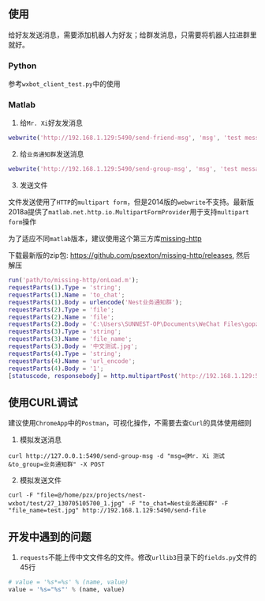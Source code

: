 ## 使用

给好友发送消息，需要添加机器人为好友；给群发消息，只需要将机器人拉进群里就好。

### Python

参考`wxbot_client_test.py`中的使用


### Matlab

1. 给`Mr. Xi`好友发消息

```matlab
webwrite('http://192.168.1.129:5490/send-friend-msg', 'msg', 'test messages from matlab', 'to_user', 'Mr. Xi')
```

2. 给`业务通知群`发送消息

```matlab
webwrite('http://192.168.1.129:5490/send-group-msg', 'msg', 'test messages from matlab', 'to_group', '业务通知群')
```

3. 发送文件

文件发送使用了`HTTP`的`multipart form`，但是2014版的`webwrite`不支持。最新版2018a提供了`matlab.net.http.io.MultipartFormProvider`用于支持`multipart form`操作


为了适应不同`matlab`版本，建议使用这个第三方库[missing-http](https://github.com/psexton/missing-http)


下载最新版的zip包: https://github.com/psexton/missing-http/releases, 然后解压

```matlab
run('path/to/missing-http/onLoad.m');
requestParts(1).Type = 'string';
requestParts(1).Name = 'to_chat';
requestParts(1).Body = urlencode('Nest业务通知群');
requestParts(2).Type = 'file';
requestParts(2).Name = 'file';
requestParts(2).Body = 'C:\Users\SUNNEST-OP\Documents\WeChat Files\gopzxbc\Files\test.jpg';
requestParts(3).Type = 'string';
requestParts(3).Name = 'file_name';
requestParts(3).Body = '中文测试.jpg';
requestParts(4).Type = 'string';
requestParts(4).Name = 'url_encode';
requestParts(4).Body = '1';
[statuscode, responsebody] = http.multipartPost('http://192.168.1.129:5490/send-file', requestParts)
```

## 使用CURL调试

建议使用`ChromeApp`中的`Postman`，可视化操作，不需要去查`Curl`的具体使用细则

1. 模拟发送消息

```shell
curl http://127.0.0.1:5490/send-group-msg -d "msg=@Mr. Xi 测试&to_group=业务通知群" -X POST
```

2. 模拟发送文件

```shell
curl -F "file=@/home/pzx/projects/nest-wxbot/test/27_130705105700_1.jpg" -F "to_chat=Nest业务通知群" -F "file_name=test.jpg" http://192.168.1.129:5490/send-file
```


## 开发中遇到的问题

1. `requests`不能上传中文文件名的文件。修改`urllib3`目录下的`fields.py`文件的45行

```python
# value = '%s*=%s' % (name, value)
value = '%s="%s"' % (name, value)
```
